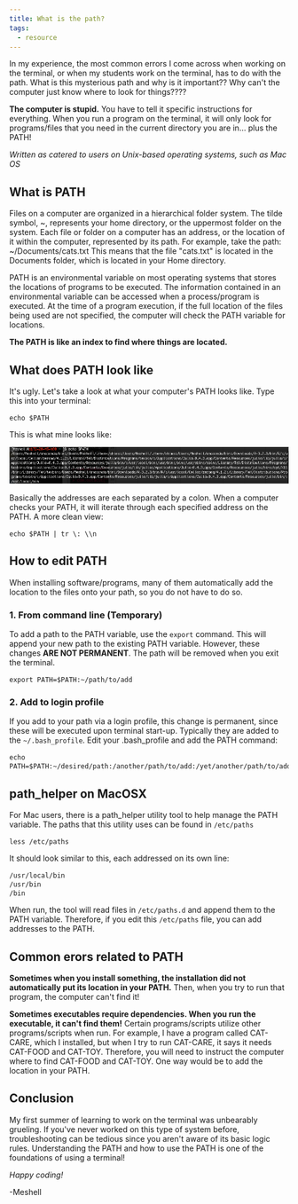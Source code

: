 ```yaml
---
title: What is the path?
tags:
  - resource
---
```


In my experience, the most common errors I come across when working on the terminal, or when my students work on the terminal, has to do with the path. What is this mysterious path and why is it important?? Why can't the computer just know where to look for things????

**The computer is stupid.** You have to tell it specific instructions for everything. When you run a program on the terminal, it will only look for programs/files that you need in the current directory you are in... plus the PATH!

*Written as catered to users on Unix-based operating systems, such as Mac OS*


## What is PATH

Files on a computer are organized in a hierarchical folder system. The tilde symbol, ~, represents your home directory, or the uppermost folder on the system. Each file or folder on a computer has an address, or the location of it within the computer, represented by its path. For example, take the path: ~/Documents/cats.txt This means that the file "cats.txt" is located in the Documents folder, which is located in your Home directory. 

PATH is an environmental variable on most operating systems that stores the locations of programs to be executed. The information contained in an environmental variable can be accessed when a process/program is executed. At the time of a program execution, if the full location of the files being used are not specified, the computer will check the PATH variable for locations. 

**The PATH is like an index to find where things are located.**

## What does PATH look like

It's ugly. Let's take a look at what your computer's PATH looks like. Type this into your terminal:

    echo $PATH

This is what mine looks like:

![path](/images/path.png)

Basically the addresses are each separated by a colon. When a computer checks your PATH, it will iterate through each specified address on the PATH. A more clean view:

```
echo $PATH | tr \: \\n
```

## How to edit PATH

When installing software/programs, many of them automatically add the location to the files onto your path, so you do not have to do so. 

### 1. From command line (Temporary)

To add a path to the PATH variable, use the ``export`` command. This will append your new path to the existing PATH variable. However, these changes **ARE NOT PERMANENT**. The path will be removed when you exit the terminal.

    export PATH=$PATH:~/path/to/add

### 2. Add to login profile

If you add to your path via a login profile, this change is permanent, since these will be executed upon terminal start-up. Typically they are added to the ``~/.bash_profile``. Edit your .bash_profile and add the PATH command:

    echo PATH=$PATH:~/desired/path:/another/path/to/add:/yet/another/path/to/add

## path_helper on MacOSX

For Mac users, there is a path_helper utility tool to help manage the PATH variable. The paths that this utility uses can be found in ``/etc/paths``

    less /etc/paths
    
It should look similar to this, each addressed on its own line:

    /usr/local/bin
    /usr/bin
    /bin

When run, the tool will read files in ``/etc/paths.d`` and append them to the PATH variable. Therefore, if you edit this ``/etc/paths`` file, you can add addresses to the PATH.


## Common erors related to PATH

**Sometimes when you install something, the installation did not automatically put its location in your PATH.** Then, when you try to run that program, the computer can't find it!

**Sometimes executables require dependencies. When you run the executable, it can't find them!** Certain programs/scripts utilize other programs/scripts when run. For example, I have a program called CAT-CARE, which I installed, but when I try to run CAT-CARE, it says it needs CAT-FOOD and CAT-TOY. Therefore, you will need to instruct the computer where to find CAT-FOOD and CAT-TOY. One way would be to add the location in your PATH.


## Conclusion

My first summer of learning to work on the terminal was unbearably grueling. If you've never worked on this type of system before, troubleshooting can be tedious since you aren't aware of its basic logic rules. Understanding the PATH and how to use the PATH is one of the foundations of using a terminal! 

*Happy coding!*

-Meshell
